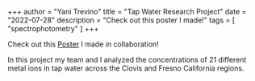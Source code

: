 +++
author = "Yani Trevino"
title = "Tap Water Research Project"
date = "2022-07-28"
description = "Check out this poster I made!"
tags = [
    "spectrophotometry"
]
+++

Check out this [Poster](fall21_water_research.pdf) I made in collaboration!

In this project my team and I analyzed the concentrations of 21 different metal ions in tap water across the Clovis and Fresno California regions. 
